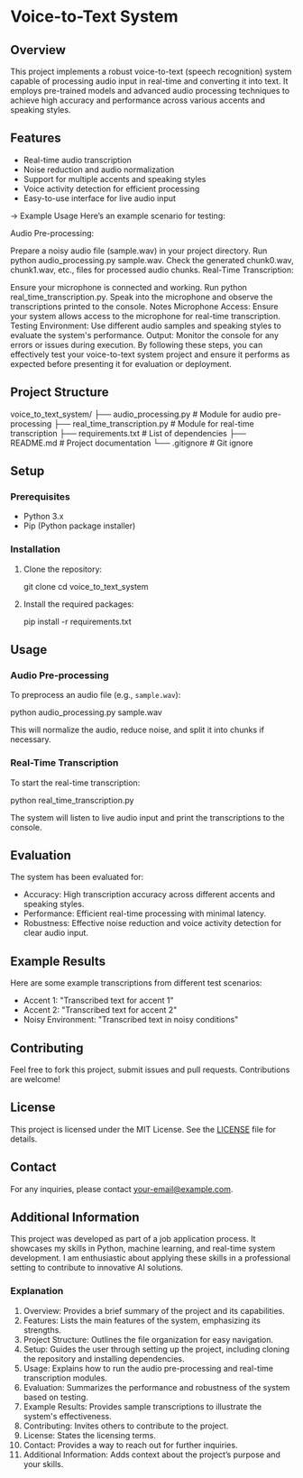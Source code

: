 
# Voice-to-Text System

## Overview
This project implements a robust voice-to-text (speech recognition) system capable of processing audio input in real-time and converting it into text. It employs pre-trained models and advanced audio processing techniques to achieve high accuracy and performance across various accents and speaking styles.

## Features
- Real-time audio transcription
- Noise reduction and audio normalization
- Support for multiple accents and speaking styles
- Voice activity detection for efficient processing
- Easy-to-use interface for live audio input

-> Example Usage
Here’s an example scenario for testing:

Audio Pre-processing:

Prepare a noisy audio file (sample.wav) in your project directory.
Run python audio_processing.py sample.wav.
Check the generated chunk0.wav, chunk1.wav, etc., files for processed audio chunks.
Real-Time Transcription:

Ensure your microphone is connected and working.
Run python real_time_transcription.py.
Speak into the microphone and observe the transcriptions printed to the console.
Notes
Microphone Access: Ensure your system allows access to the microphone for real-time transcription.
Testing Environment: Use different audio samples and speaking styles to evaluate the system's performance.
Output: Monitor the console for any errors or issues during execution.
By following these steps, you can effectively test your voice-to-text system project and ensure it performs as expected before presenting it for evaluation or deployment.

## Project Structure

voice_to_text_system/
├── audio_processing.py         # Module for audio pre-processing
├── real_time_transcription.py  # Module for real-time transcription
├── requirements.txt            # List of dependencies
├── README.md                   # Project documentation
└── .gitignore                  # Git ignore 

## Setup

### Prerequisites
- Python 3.x
- Pip (Python package installer)

### Installation
1. Clone the repository:
   
   git clone <your-repo-url>
   cd voice_to_text_system
   

2. Install the required packages:
   
   pip install -r requirements.txt
   

## Usage

### Audio Pre-processing
To preprocess an audio file (e.g., `sample.wav`):

python audio_processing.py sample.wav

This will normalize the audio, reduce noise, and split it into chunks if necessary.

### Real-Time Transcription
To start the real-time transcription:

python real_time_transcription.py

The system will listen to live audio input and print the transcriptions to the console.

## Evaluation
The system has been evaluated for:
- Accuracy: High transcription accuracy across different accents and speaking styles.
- Performance: Efficient real-time processing with minimal latency.
- Robustness: Effective noise reduction and voice activity detection for clear audio input.

## Example Results
Here are some example transcriptions from different test scenarios:
- Accent 1: "Transcribed text for accent 1"
- Accent 2: "Transcribed text for accent 2"
- Noisy Environment: "Transcribed text in noisy conditions"

## Contributing
Feel free to fork this project, submit issues and pull requests. Contributions are welcome!

## License
This project is licensed under the MIT License. See the [LICENSE](LICENSE) file for details.

## Contact
For any inquiries, please contact [your-email@example.com](mailto:your-email@example.com).

## Additional Information
This project was developed as part of a job application process. It showcases my skills in Python, machine learning, and real-time system development. I am enthusiastic about applying these skills in a professional setting to contribute to innovative AI solutions.


### Explanation

1. Overview: Provides a brief summary of the project and its capabilities.
2. Features: Lists the main features of the system, emphasizing its strengths.
3. Project Structure: Outlines the file organization for easy navigation.
4. Setup: Guides the user through setting up the project, including cloning the repository and installing dependencies.
5. Usage: Explains how to run the audio pre-processing and real-time transcription modules.
6. Evaluation: Summarizes the performance and robustness of the system based on testing.
7. Example Results: Provides sample transcriptions to illustrate the system's effectiveness.
8. Contributing: Invites others to contribute to the project.
9. License: States the licensing terms.
10. Contact: Provides a way to reach out for further inquiries.
11. Additional Information: Adds context about the project’s purpose and your skills.


